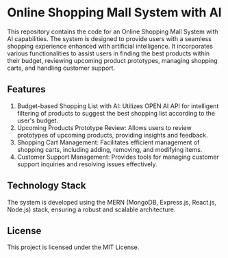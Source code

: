 # **Online Shopping Mall System with AI**

This repository contains the code for an Online Shopping Mall System with AI capabilities. The system is designed to provide users with a seamless shopping experience enhanced with artificial intelligence. It incorporates various functionalities to assist users in finding the best products within their budget, reviewing upcoming product prototypes, managing shopping carts, and handling customer support.

## **Features**
1. Budget-based Shopping List with AI: Utilizes OPEN AI API for intelligent filtering of products to suggest the best shopping list according to the user's budget.
2. Upcoming Products Prototype Review: Allows users to review prototypes of upcoming products, providing insights and feedback.
3. Shopping Cart Management: Facilitates efficient management of shopping carts, including adding, removing, and modifying items.
4. Customer Support Management: Provides tools for managing customer support inquiries and resolving issues effectively.

## **Technology Stack**
The system is developed using the MERN (MongoDB, Express.js, React.js, Node.js) stack, ensuring a robust and scalable architecture.

## **License**
This project is licensed under the MIT License.
